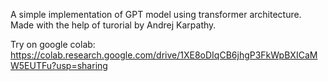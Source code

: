 A simple implementation of GPT model using transformer architecture. Made with the help of turorial by Andrej Karpathy.

Try on google colab:
https://colab.research.google.com/drive/1XE8oDIqCB6jhgP3FkWpBXICaMW5EUTFu?usp=sharing
